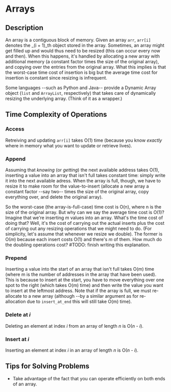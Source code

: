 Arrays
======

Description
-----------
An array is a contiguous block of memory. Given an array `arr`, `arr[i]` denotes
the _(i + 1)_th object stored in the array. Sometimes, an array might get filled
up and would thus need to be resized (this can occur every now and then). When
this happens, it's handled by allocating a new array with additional memory (a
constant factor times the size of the original array), and copying over the
entries from the original array. What this implies is that the worst-case time
cost of insertion is big but the average time cost for insertion is constant
since resizing is infrequent.

Some languages --such as Python and Java-- provide a Dynamic Array object
(`list` and `ArrayList`, respectively) that takes care of dynamically resizing
the underlying array. (Think of it as a wrapper.)

Time Complexity of Operations
-----------------------------
### Access
Retreiving and updating `arr[i]` takes O(1) time (because you know _exactly_
where in memory what you want to update or retrieve lives).

### Append
Assuming that _knowing_ (or _getting_) the next available address takes O(1),
inserting a value into an array that isn't full takes constant time: simply
write it into the next available adress. When the array is full, though, we have
to resize it to make room for the value-to-insert (allocate a new array a
constant factor --say two-- times the size of the original array, copy
everything over, and delete the original array).

So the worst-case (the array-is-full-case) time cost is O(n), where n is the
size of the original array. But why can we say the average time cost is O(1)?
Imagine that we're inserting _m_ values into an array. What's the time cost of
doing that? Well, it's the cost of carrying out the actual inserts plus the cost
of carrying out any resizing operations that we might need to do. (For
simplicity, let's assume that whenever we resize we double).  The former is
O(_m_) because each insert costs O(1) and there's _m_ of them. How much do the
doubling operations cost? #TODO: finish writing this explanation.

### Prepend
Inserting a value into the start of an array that isn't full takes O(m) time
(where m is the number of addresses in the array that have been used). This is
because to insert at the start, you have to move everything over one spot to the
right (which takes O(m) time) and then write the value you want to insert at the
leftmost address. Note that if the array is full, we must re-allocate to a new
array (although --by a similar argument as for re-allocation due to
`insert_at_end` this will still take O(m) time).

### Delete at _i_ 
Deleting an element at index _i_ from an array of length _n_ is O(_n - i_).

### Insert at _i_
Inserting an element at index _i_ in an array of length _n_ is O(_n - i_).

Tips for Solving Problems
-------------------------
* Take advantage of the fact that you can operate efficiently on both ends of an
  array.
